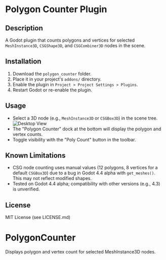 # Polygon Counter Plugin

## Description
A Godot plugin that counts polygons and vertices for selected `MeshInstance3D`, `CSGShape3D`, and `CSGCombiner3D` nodes in the scene.

## Installation
1. Download the `polygon_counter` folder.
2. Place it in your project's `addons/` directory.
3. Enable the plugin in `Project > Project Settings > Plugins`.
4. Restart Godot or re-enable the plugin.

## Usage
- Select a 3D node (e.g., `MeshInstance3D` or `CSGBox3D`) in the scene tree.
  ![Desktop View](https://media.discordapp.net/attachments/1268496559285211238/1347512935953727498/image.png?ex=67cc18b7&is=67cac737&hm=f5d68581951be90d510767c5aa2353dc68360f76fc0920c919e7ff531e79bf8e&=&format=webp&quality=lossless&width=1550&height=872)
- The "Polygon Counter" dock at the bottom will display the polygon and vertex counts.
- Toggle visibility with the "Poly Count" button in the toolbar.

## Known Limitations
- CSG node counting uses manual values (12 polygons, 8 vertices for a default `CSGBox3D`) due to a bug in Godot 4.4 alpha with `get_meshes()`. This may not reflect modified shapes.
- Tested on Godot 4.4 alpha; compatibility with other versions (e.g., 4.3) is unverified.

## License
MIT License (see LICENSE.md)
# PolygonCounter
Displays polygon and vertex count for selected MeshInstance3D nodes.
